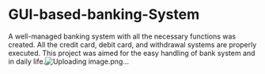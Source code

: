 # GUI-based-banking-System
A well-managed banking system with all the necessary functions was created. All the credit card, debit card, and withdrawal systems are properly executed. This project was aimed for the easy handling of bank system and in daily life.![Uploading image.png…]()
